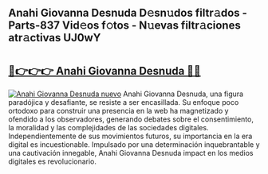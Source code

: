 ## Anahi Giovanna Desnuda D𝚎sn𝚞dos filtr𝚊dos - Parts-837 Vid𝚎os f𝚘tos - N𝚞evas filtr𝚊ciones atr𝚊ctivas UJ0wY

# <h2><a href="http://mb67do.tromn.icu/?c=Anahi+Giovanna+Desnuda">🔗👉👉👉 Anahi Giovanna Desnuda 🔗🔗</a></h2>

[![Anahi Giovanna Desnuda nuevo](https://i.imgur.com/pEAQMta.gif)](http://mb67do.tromn.icu/?c=Anahi+Giovanna+Desnuda)
Anahi Giovanna Desnuda, una figura paradójica y desafiante, se resiste a ser encasillada. Su enfoque poco ortodoxo para construir una presencia en la web ha magnetizado y ofendido a los observadores, generando debates sobre el consentimiento, la moralidad y las complejidades de las sociedades digitales. Independientemente de sus movimientos futuros, su importancia en la era digital es incuestionable. Impulsado por una determinación inquebrantable y una cautivación innegable, Anahi Giovanna Desnuda impact en los medios digitales es revolucionario.
